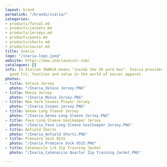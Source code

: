 ```yaml
---
layout: brand
permalink: "/brands/inaria/"
categories:
- products/futsal.md
- products/jackets.md
- products/jerseys.md
- products/pants.md
- products/shorts.md
- products/soccer.md
title: Inaria
logo: "/inaria-logo.jpeg"
website: https://www.inariasoccer.com/
catalogues: []
info: In Italian INARIA means "inside the 18 yard box". Inaria provides apparel with
  good fit, function and value in the world of soccer apparel.
photos:
- title: Veloce Jersey
  photo: "/Inaria_Veloce Jersey.PNG"
- title: Monza Jersey
  photo: "/Inaria_Monza Jersey.PNG"
- title: New York Cosmos Player Jersey
  photo: "/Inaria_Cosmos jersey.PNG"
- title: Genoa Long Sleeve Jersey
  photo: "/Inaria_Genoa Long Sleeve Jersey.PNG"
- title: Favo Long-Sleeve Goalkeeper Jersey
  photo: "/Inaria_Favo Long Sleeve Goalkeeper Jersey.PNG"
- title: Anfield Shorts
  photo: "/Inaria_Anfield Shorts.PNG"
- title: Premiere Sock 0515
  photo: "/Inaria_Premiere Sock 0515.PNG"
- title: Catenaccio 1/4 Zip Training Jacket
  photo: "/Inaria_Catenaccio Quarter Zip Training Jacket.PNG"

---
```

